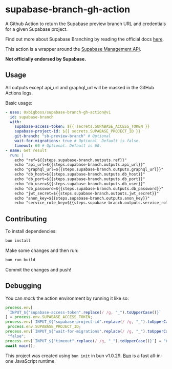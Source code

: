 # supabase-branch-gh-action

A Github Action to return the Supabase preview branch URL and credentials for a given Supabase project.

Find out more about Supabase Branching by reading the official docs [here](https://supabase.com/docs/guides/platform/branching).

This action is a wrapper around the [Supabase Management API](https://supabase.com/docs/guides/platform/branching#branching-api).

**Not officially endorsed by Supabase.**

## Usage

All outputs except api_url and graphql_url will be masked in the GitHub Actions logs.

Basic usage:

```yaml
- uses: 0xbigboss/supabase-branch-gh-action@v1
  id: supabase-branch
  with:
    supabase-access-token: ${{ secrets.SUPABASE_ACCESS_TOKEN }}
    supabase-project-id: ${{ secrets.SUPABASE_PROJECT_ID }}
    git-branch: "sb-preview-branch" # Optional
    wait-for-migrations: true # Optional. Default is false.
    timeout: 60 # Optional. Default is 60.
- name: Get result
  run: | 
    echo "ref=${{steps.supabase-branch.outputs.ref}}"
    echo "api_url=${{steps.supabase-branch.outputs.api_url}}"
    echo "graphql_url=${{steps.supabase-branch.outputs.graphql_url}}"
    echo "db_host=${{steps.supabase-branch.outputs.db_host}}"
    echo "db_port=${{steps.supabase-branch.outputs.db_port}}"
    echo "db_user=${{steps.supabase-branch.outputs.db_user}}"
    echo "db_password=${{steps.supabase-branch.outputs.db_password}}"
    echo "jwt_secret=${{steps.supabase-branch.outputs.jwt_secret}}"
    echo "anon_key=${{steps.supabase-branch.outputs.anon_key}}"
    echo "service_role_key=${{steps.supabase-branch.outputs.service_role_key}}"
```

## Contributing

To install dependencies:

```bash
bun install
```

Make some changes and then run:

```bash
bun run build
```

Commit the changes and push!

## Debugging

You can _mock_ the action environment by running it like so:

```typescript
process.env[
 `INPUT_${"supabase-access-token".replace(/ /g, "_").toUpperCase()}`
] = process.env.SUPABASE_ACCESS_TOKEN;
process.env[`INPUT_${"supabase-project-id".replace(/ /g, "_").toUpperCase()}`] =
 process.env.SUPABASE_PROJECT_ID;
process.env[`INPUT_${"wait-for-migrations".replace(/ /g, "_").toUpperCase()}`] =
 "false";
process.env[`INPUT_${"timeout".replace(/ /g, "_").toUpperCase()}`] = "60";
await main();
```

This project was created using `bun init` in bun v1.0.29. [Bun](https://bun.sh) is a fast all-in-one JavaScript runtime.
